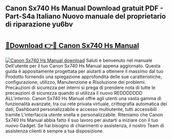 ## Canon Sx740 Hs Manual Download gratuit PDF - Part-S4a Italiano Nuovo manuale del proprietario di riparazione yu6bv

# <h2><a href="http://dfa4ei.blite.top/?on=Canon+Sx740+Hs+Manual">🔗Download 👉🔴 Canon Sx740 Hs Manual</a></h2>

[![Canon Sx740 Hs Manual download](https://i.imgur.com/lujVjoI.png)](http://dfa4ei.blite.top/?on=Canon+Sx740+Hs+Manual)
Saluti e benvenuto nel manuale Dell'utente per il tuo Canon Sx740 Hs Manual appena aggiornato. Questa guida è appositamente progettata per aiutarti a ottenere il massimo dal tuo Prodotto fornendo una spiegazione approfondita delle sue caratteristiche, configurazione, utilizzo, Manutenzione e Risoluzione dei problemi. Precauzioni di sicurezza per interni si prega di prendere nota di tutte le precauzioni di sicurezza quando si utilizza il nuovo REDDDDDDD ALL'interno. Canon Sx740 Hs Manual offre agli utenti una vasta gamma di funzionalità avanzate, tra cui rete privata virtuale, crittografia automatica dei dati, Dashboard personalizzabile e accesso multiutente, tutti accessibili tramite L'interfaccia utente snella e personalizzabile. Riteniamo che Canon Sx740 Hs Manual abbia fatto il suo lavoro per aiutarti a iniziare con il tuo nuovo Gadget. Se hai bisogno di chiarimenti o assistenza, il nostro Team di assistenza clienti è sempre a tua disposizione.
